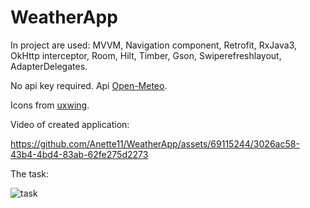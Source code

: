 # WeatherApp
In project are used: MVVM, Navigation component, Retrofit, RxJava3, OkHttp interceptor, Room, Hilt, Timber, Gson, Swiperefreshlayout, AdapterDelegates.

No api key required. Api [Open-Meteo](https://open-meteo.com/).

Icons from [uxwing](https://uxwing.com/?s=weather).

Video of created application:

https://github.com/Anette11/WeatherApp/assets/69115244/3026ac58-43b4-4bd4-83ab-62fe275d2273

The task:

![task](https://github.com/Anette11/WeatherApp/assets/69115244/1131ea6d-fdf6-4416-8077-de30ebcafa50)
